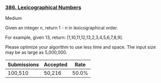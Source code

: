 ### [386. Lexicographical Numbers](https://leetcode.com/problems/lexicographical-numbers/)

Medium

Given an integer _n_, return 1 - _n_ in lexicographical order.

For example, given 13, return: \[1,10,11,12,13,2,3,4,5,6,7,8,9\].

Please optimize your algorithm to use less time and space. The input size may be as large as 5,000,000.

| Submissions    | Accepted     | Rate   |
| -------------- | ------------ | ------ |
| 100,510 | 50,216 | 50.0% |
